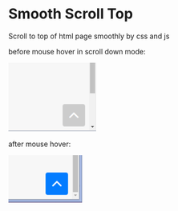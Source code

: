 # Smooth Scroll Top

Scroll to top of html page smoothly by css and js


before mouse hover in scroll down mode:

![before](https://raw.githubusercontent.com/Behzadkhosravifar/SmoothScrollTop/master/img/before.PNG)

after mouse hover:

![after](https://raw.githubusercontent.com/Behzadkhosravifar/SmoothScrollTop/master/img/after.png)
